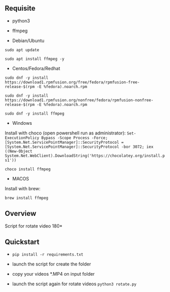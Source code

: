 ## Requisite 

- python3
- ffmpeg

- Debian/Ubuntu

```sudo apt update```

```sudo apt install ffmpeg -y```

- Centos/Fedora/Redhat

```sudo dnf -y install https://download1.rpmfusion.org/free/fedora/rpmfusion-free-release-$(rpm -E %fedora).noarch.rpm```

```sudo dnf -y install https://download1.rpmfusion.org/nonfree/fedora/rpmfusion-nonfree-release-$(rpm -E %fedora).noarch.rpm```

```sudo dnf -y install ffmpeg``` 

- Windows

Install with choco (open powershell run as administrator):
```Set-ExecutionPolicy Bypass -Scope Process -Force; [System.Net.ServicePointManager]::SecurityProtocol = [System.Net.ServicePointManager]::SecurityProtocol -bor 3072; iex ((New-Object System.Net.WebClient).DownloadString('https://chocolatey.org/install.ps1'))```

```choco install ffmpeg```

- MACOS

Install with brew:

```brew install ffmpeg```

## Overview

Script for rotate video 180*

## Quickstart

- ```pip install -r requirements.txt```

- launch the script for create the folder

- copy your videos *.MP4 on input folder

- launch the script again for rotate videos ```python3 rotate.py```
